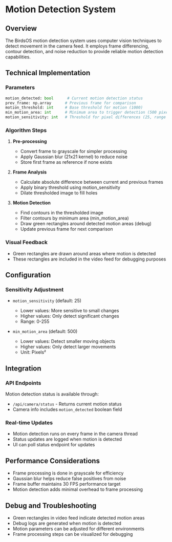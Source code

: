 # Motion Detection System

## Overview
The BirdsOS motion detection system uses computer vision techniques to detect movement in the camera feed. It employs frame differencing, contour detection, and noise reduction to provide reliable motion detection capabilities.

## Technical Implementation

### Parameters
```python
motion_detected: bool      # Current motion detection status
prev_frame: np.array      # Previous frame for comparison
motion_threshold: int     # Base threshold for motion (1000)
min_motion_area: int      # Minimum area to trigger detection (500 pixels)
motion_sensitivity: int   # Threshold for pixel differences (25, range 0-255)
```

### Algorithm Steps
1. **Pre-processing**
   - Convert frame to grayscale for simpler processing
   - Apply Gaussian blur (21x21 kernel) to reduce noise
   - Store first frame as reference if none exists

2. **Frame Analysis**
   - Calculate absolute difference between current and previous frames
   - Apply binary threshold using motion_sensitivity
   - Dilate thresholded image to fill holes

3. **Motion Detection**
   - Find contours in the thresholded image
   - Filter contours by minimum area (min_motion_area)
   - Draw green rectangles around detected motion areas (debug)
   - Update previous frame for next comparison

### Visual Feedback
- Green rectangles are drawn around areas where motion is detected
- These rectangles are included in the video feed for debugging purposes

## Configuration

### Sensitivity Adjustment
- `motion_sensitivity` (default: 25)
  - Lower values: More sensitive to small changes
  - Higher values: Only detect significant changes
  - Range: 0-255

- `min_motion_area` (default: 500)
  - Lower values: Detect smaller moving objects
  - Higher values: Only detect larger movements
  - Unit: Pixels²

## Integration

### API Endpoints
Motion detection status is available through:
- `/api/camera/status` - Returns current motion status
- Camera info includes `motion_detected` boolean field

### Real-time Updates
- Motion detection runs on every frame in the camera thread
- Status updates are logged when motion is detected
- UI can poll status endpoint for updates

## Performance Considerations
- Frame processing is done in grayscale for efficiency
- Gaussian blur helps reduce false positives from noise
- Frame buffer maintains 30 FPS performance target
- Motion detection adds minimal overhead to frame processing

## Debug and Troubleshooting
- Green rectangles in video feed indicate detected motion areas
- Debug logs are generated when motion is detected
- Motion parameters can be adjusted for different environments
- Frame processing steps can be visualized for debugging 